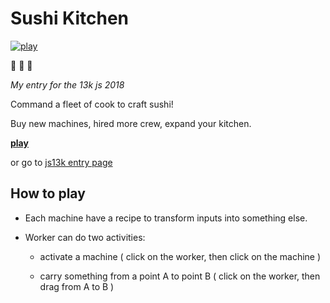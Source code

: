 # Sushi Kitchen

[![play](https://platane.github.io/js13k-2018/loop.gif)](https://platane.github.io/js13k-2018)

🍣 🍣 🍣

_My entry for the 13k js 2018_

Command a fleet of cook to craft sushi!

Buy new machines, hired more crew, expand your kitchen.


[__play__](https://platane.github.io/js13k-2018)

or go to [js13k entry page](https://js13kgames.com/entries/sushi-kitchen)

## How to play

- Each machine have a recipe to transform inputs into something else.

- Worker can do two activities:

  - activate a machine ( click on the worker, then click on the machine )

  - carry something from a point A to point B ( click on the worker, then drag from A to B )
